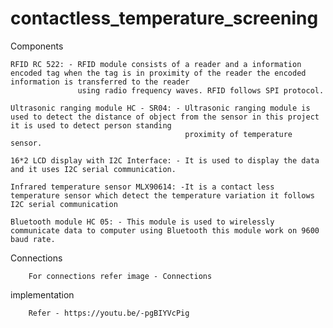 # contactless_temperature_screening

Components 

	RFID RC 522: - RFID module consists of a reader and a information encoded tag when the tag is in proximity of the reader the encoded information is transferred to the reader
	               using radio frequency waves. RFID follows SPI protocol.
               
	Ultrasonic ranging module HC - SR04: - Ultrasonic ranging module is used to detect the distance of object from the sensor in this project it is used to detect person standing
	                                       proximity of temperature sensor.
                                
	16*2 LCD display with I2C Interface: - It is used to display the data and it uses I2C serial communication.
                                       
	Infrared temperature sensor MLX90614: -It is a contact less temperature sensor which detect the temperature variation it follows I2C serial communication
                                                                            
	Bluetooth module HC 05: - This module is used to wirelessly communicate data to computer using Bluetooth this module work on 9600 baud rate.
                          
Connections

		For connections refer image - Connections
		
implementation
		
		Refer - https://youtu.be/-pgBIYVcPig
